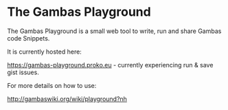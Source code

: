 # The Gambas Playground

The Gambas Playground is a small web tool to write, run and share Gambas code Snippets. 

It is currently hosted here: 

https://gambas-playground.proko.eu - currently experiencing run & save gist issues.

For more details on how to use:

http://gambaswiki.org/wiki/playground?nh
